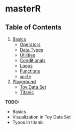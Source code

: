# masterR

## Table of Contents

1. [Basics](../base/)
    * [Operators](../base/operators.md)
    * [Data Types](../base/types.md)
    * [Utilities](../base/utils.md)
    * [Conditionals](../base/cond.md)
    * [Loops](../base/loops.md)
    * [Functions](../base/fun.md)
    * [`apply`](../base/apply.md)
2. [Playground](../master/playground/)
    * [Toy Data Set](../playground/toy_data/)
    * [Titanic](../playground/titanic/)

__TODO:__

* Basics
* Visualization in Toy Data Set
* Typos in titanic
